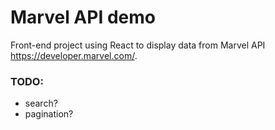 # Marvel API demo

Front-end project using React to display data from Marvel API https://developer.marvel.com/.

### TODO:
* search?
* pagination?
